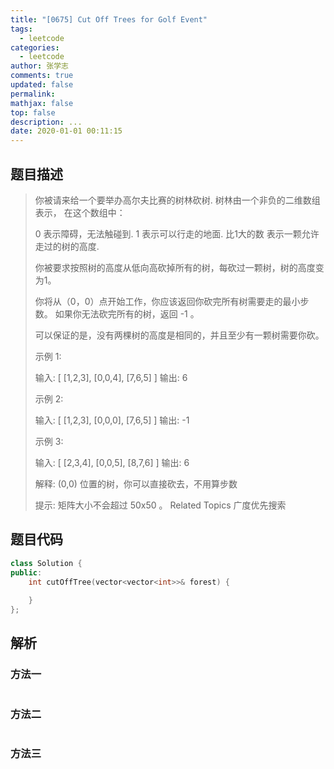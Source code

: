 ```yaml
---
title: "[0675] Cut Off Trees for Golf Event"
tags:
  - leetcode
categories:
  - leetcode
author: 张学志
comments: true
updated: false
permalink:
mathjax: false
top: false
description: ...
date: 2020-01-01 00:11:15
---
```


## 题目描述

> 你被请来给一个要举办高尔夫比赛的树林砍树. 树林由一个非负的二维数组表示， 在这个数组中： 
> 
> 
> 0 表示障碍，无法触碰到. 
> 1 表示可以行走的地面. 
> 比1大的数 表示一颗允许走过的树的高度. 
> 
> 
> 你被要求按照树的高度从低向高砍掉所有的树，每砍过一颗树，树的高度变为1。 
> 
> 你将从（0，0）点开始工作，你应该返回你砍完所有树需要走的最小步数。 如果你无法砍完所有的树，返回 -1 。 
> 
> 可以保证的是，没有两棵树的高度是相同的，并且至少有一颗树需要你砍。 
> 
> 示例 1: 
> 
> 
> 输入: 
> [
> [1,2,3],
> [0,0,4],
> [7,6,5]
> ]
> 输出: 6
> 
> 
> 
> 
> 示例 2: 
> 
> 
> 输入: 
> [
> [1,2,3],
> [0,0,0],
> [7,6,5]
> ]
> 输出: -1
> 
> 
> 
> 
> 示例 3: 
> 
> 
> 输入: 
> [
> [2,3,4],
> [0,0,5],
> [8,7,6]
> ]
> 输出: 6
> 
> 解释: (0,0) 位置的树，你可以直接砍去，不用算步数
> 
> 
> 
> 
> 提示: 矩阵大小不会超过 50x50 。 
> Related Topics 广度优先搜索

## 题目代码

```cpp
class Solution {
public:
    int cutOffTree(vector<vector<int>>& forest) {
        
    }
};
```

## 解析

### 方法一

```cpp

```

### 方法二

```cpp

```

### 方法三

```cpp

```

